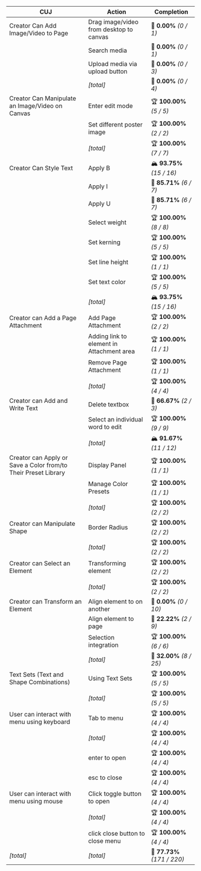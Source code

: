 | **CUJ**                                                        | **Action**                                | **Completion**              |
| -------------------------------------------------------------- | ----------------------------------------- | --------------------------- |
| Creator Can Add Image/Video to Page                            | Drag image/video from desktop to canvas   | 🚨 **0.00%** *(0 / 1)*      |
|                                                                | Search media                              | 🚨 **0.00%** *(0 / 1)*      |
|                                                                | Upload media via upload button            | 🚨 **0.00%** *(0 / 3)*      |
|                                                                | *[total]*                                 | 🚨 **0.00%** *(0 / 4)*      |
| Creator Can Manipulate an Image/Video on Canvas                | Enter edit mode                           | 🏆 **100.00%** *(5 / 5)*    |
|                                                                | Set different poster image                | 🏆 **100.00%** *(2 / 2)*    |
|                                                                | *[total]*                                 | 🏆 **100.00%** *(7 / 7)*    |
| Creator Can Style Text                                         | Apply B                                   | 🏔️ **93.75%** *(15 / 16)*  |
|                                                                | Apply I                                   | 🛴 **85.71%** *(6 / 7)*     |
|                                                                | Apply U                                   | 🛴 **85.71%** *(6 / 7)*     |
|                                                                | Select weight                             | 🏆 **100.00%** *(8 / 8)*    |
|                                                                | Set kerning                               | 🏆 **100.00%** *(5 / 5)*    |
|                                                                | Set line height                           | 🏆 **100.00%** *(1 / 1)*    |
|                                                                | Set text color                            | 🏆 **100.00%** *(5 / 5)*    |
|                                                                | *[total]*                                 | 🏔️ **93.75%** *(15 / 16)*  |
| Creator can Add a Page Attachment                              | Add Page Attachment                       | 🏆 **100.00%** *(2 / 2)*    |
|                                                                | Adding link to element in Attachment area | 🏆 **100.00%** *(1 / 1)*    |
|                                                                | Remove Page Attachment                    | 🏆 **100.00%** *(1 / 1)*    |
|                                                                | *[total]*                                 | 🏆 **100.00%** *(4 / 4)*    |
| Creator can Add and Write Text                                 | Delete textbox                            | 🛴 **66.67%** *(2 / 3)*     |
|                                                                | Select an individual word to edit         | 🏆 **100.00%** *(9 / 9)*    |
|                                                                | *[total]*                                 | 🏔️ **91.67%** *(11 / 12)*  |
| Creator can Apply or Save a Color from/to Their Preset Library | Display Panel                             | 🏆 **100.00%** *(1 / 1)*    |
|                                                                | Manage Color Presets                      | 🏆 **100.00%** *(1 / 1)*    |
|                                                                | *[total]*                                 | 🏆 **100.00%** *(2 / 2)*    |
| Creator can Manipulate Shape                                   | Border Radius                             | 🏆 **100.00%** *(2 / 2)*    |
|                                                                | *[total]*                                 | 🏆 **100.00%** *(2 / 2)*    |
| Creator can Select an Element                                  | Transforming element                      | 🏆 **100.00%** *(2 / 2)*    |
|                                                                | *[total]*                                 | 🏆 **100.00%** *(2 / 2)*    |
| Creator can Transform an Element                               | Align element to on another               | 🚨 **0.00%** *(0 / 10)*     |
|                                                                | Align element to page                     | 🚨 **22.22%** *(2 / 9)*     |
|                                                                | Selection integration                     | 🏆 **100.00%** *(6 / 6)*    |
|                                                                | *[total]*                                 | 🚨 **32.00%** *(8 / 25)*    |
| Text Sets (Text and Shape Combinations)                        | Using Text Sets                           | 🏆 **100.00%** *(5 / 5)*    |
|                                                                | *[total]*                                 | 🏆 **100.00%** *(5 / 5)*    |
| User can interact with menu using keyboard                     | Tab to menu                               | 🏆 **100.00%** *(4 / 4)*    |
|                                                                | *[total]*                                 | 🏆 **100.00%** *(4 / 4)*    |
|                                                                | enter to open                             | 🏆 **100.00%** *(4 / 4)*    |
|                                                                | esc to close                              | 🏆 **100.00%** *(4 / 4)*    |
| User can interact with menu using mouse                        | Click toggle button to open               | 🏆 **100.00%** *(4 / 4)*    |
|                                                                | *[total]*                                 | 🏆 **100.00%** *(4 / 4)*    |
|                                                                | click close button to close menu          | 🏆 **100.00%** *(4 / 4)*    |
| *\[total\]*                                                    | *\[total\]*                               | 🛴 **77.73%** *(171 / 220)* |